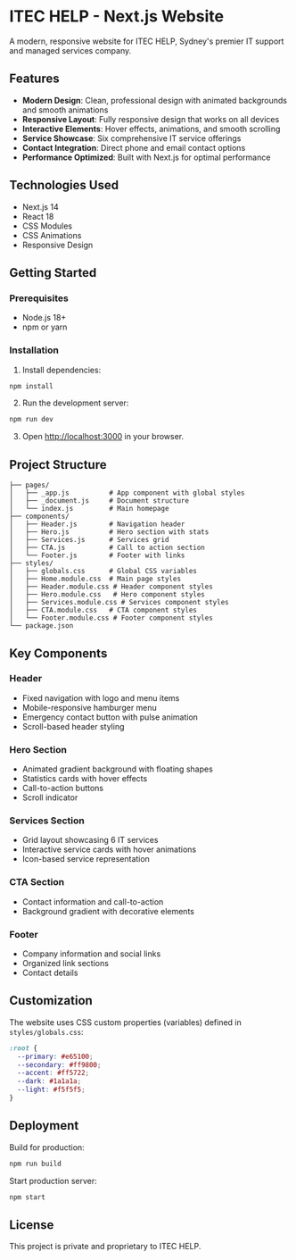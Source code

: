 # ITEC HELP - Next.js Website

A modern, responsive website for ITEC HELP, Sydney's premier IT support and managed services company.

## Features

- **Modern Design**: Clean, professional design with animated backgrounds and smooth animations
- **Responsive Layout**: Fully responsive design that works on all devices
- **Interactive Elements**: Hover effects, animations, and smooth scrolling
- **Service Showcase**: Six comprehensive IT service offerings
- **Contact Integration**: Direct phone and email contact options
- **Performance Optimized**: Built with Next.js for optimal performance

## Technologies Used

- Next.js 14
- React 18
- CSS Modules
- CSS Animations
- Responsive Design

## Getting Started

### Prerequisites

- Node.js 18+
- npm or yarn

### Installation

1. Install dependencies:
```bash
npm install
```

2. Run the development server:
```bash
npm run dev
```

3. Open [http://localhost:3000](http://localhost:3000) in your browser.

## Project Structure

```
├── pages/
│   ├── _app.js          # App component with global styles
│   ├── _document.js     # Document structure
│   └── index.js         # Main homepage
├── components/
│   ├── Header.js        # Navigation header
│   ├── Hero.js          # Hero section with stats
│   ├── Services.js      # Services grid
│   ├── CTA.js           # Call to action section
│   └── Footer.js        # Footer with links
├── styles/
│   ├── globals.css      # Global CSS variables
│   ├── Home.module.css  # Main page styles
│   ├── Header.module.css # Header component styles
│   ├── Hero.module.css   # Hero component styles
│   ├── Services.module.css # Services component styles
│   ├── CTA.module.css   # CTA component styles
│   └── Footer.module.css # Footer component styles
└── package.json
```

## Key Components

### Header
- Fixed navigation with logo and menu items
- Mobile-responsive hamburger menu
- Emergency contact button with pulse animation
- Scroll-based header styling

### Hero Section
- Animated gradient background with floating shapes
- Statistics cards with hover effects
- Call-to-action buttons
- Scroll indicator

### Services Section
- Grid layout showcasing 6 IT services
- Interactive service cards with hover animations
- Icon-based service representation

### CTA Section
- Contact information and call-to-action
- Background gradient with decorative elements

### Footer
- Company information and social links
- Organized link sections
- Contact details

## Customization

The website uses CSS custom properties (variables) defined in `styles/globals.css`:

```css
:root {
  --primary: #e65100;
  --secondary: #ff9800;
  --accent: #ff5722;
  --dark: #1a1a1a;
  --light: #f5f5f5;
}
```

## Deployment

Build for production:
```bash
npm run build
```

Start production server:
```bash
npm start
```

## License

This project is private and proprietary to ITEC HELP.
